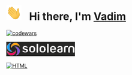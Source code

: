 <h1>
  <img height="40" src="/img/hi.gif">
  &nbsp Hi there, I'm
  <a href="https://github.com/volvad?tab=repositories">
    Vadim
  </a>
</h1>

[![codewars](https://www.codewars.com/users/volvad/badges/large)](https://www.codewars.com/users/volvad)

[![sololearn](/img/sololearn.png)](https://www.sololearn.com/profile/26835374)

[![HTML](https://www.sololearn.com/certificates/CT-SQ6A1MI1)](https://www.sololearn.com/certificates/CT-SQ6A1MI1)
